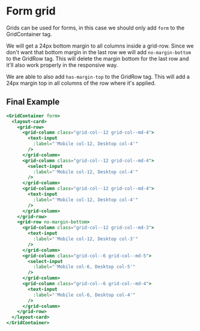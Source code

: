 # Form grid

Grids can be used for forms, in this case we should only add `form` to the GridContainer tag.

We will get a 24px bottom margin to all columns inside a grid-row.
Since we don't want that bottom margin in the last row we will add `no-margin-bottom` to the GridRow tag. This will delete the margin bottom for the last row and it'll also work properly in the responsive way.

We are able to also add `has-margin-top` to the GridRow tag. This will add a 24px margin top in all columns of the row where it's applied.


## Final Example

```handlebars
<GridContainer form>
  <layout-card>
    <grid-row>
      <grid-column class="grid-col--12 grid-col--md-4">
        <text-input
          :label="'Mobile col-12, Desktop col-4'"
        />
      </grid-column>
      <grid-column class="grid-col--12 grid-col--md-4">
        <select-input
          :label="'Mobile col-12, Desktop col-4'"
        />
      </grid-column>
      <grid-column class="grid-col--12 grid-col--md-4">
        <text-input
          :label="'Mobile col-12, Desktop col-4'"
        />
      </grid-column>
    </grid-row>
    <grid-row no-margin-bottom>
      <grid-column class="grid-col--12 grid-col--md-3">
        <text-input
          :label="'Mobile col-12, Desktop col-3'"
        />
      </grid-column>
      <grid-column class="grid-col--6 grid-col--md-5">
        <select-input
          :label="'Mobile col-6, Desktop col-5'"
        />
      </grid-column>
      <grid-column class="grid-col--6 grid-col--md-4">
        <text-input
          :label="'Mobile col-6, Desktop col-4'"
        />
      </grid-column>
    </grid-row>
  </layout-card>
</GridContainer>
```
